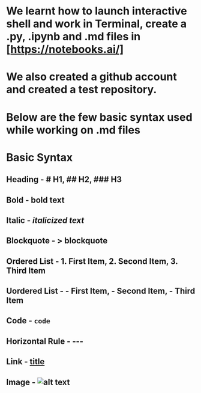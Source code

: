 # We learnt how to launch interactive shell and work in Terminal, create a .py, .ipynb and .md files in [https://notebooks.ai/] 
# We also created a github account and created a test repository.
# Below are the few basic syntax used while working on .md files

# Basic Syntax

## Heading - # H1, ## H2, ### H3
## Bold - **bold text**
## Italic - *italicized text*
## Blockquote - > blockquote
## Ordered List - 1. First Item, 2. Second Item, 3. Third Item
## Uordered List -  - First Item, - Second Item, - Third Item
## Code - `code`
## Horizontal Rule -  ---
## Link - [title](https://www.example.com)
## Image - ![alt text](image.jpg)
